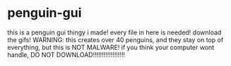# penguin-gui
this is a penguin gui thingy i made! every file in here is needed! download the gifs! WARNING: this creates over 40 penguins, and they stay on top of everything, but this is NOT MALWARE! if you think your computer wont handle, DO NOT DOWNLOAD!!!!!!!!!!!!!!!!!!
